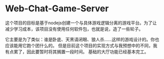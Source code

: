 # Web-Chat-Game-Server
这个项目的目标是基于nodejs创建一个与具体游戏逻辑分离的游戏平台。为了让减少学习成本，该项目没有使用任何软件包，也就是说，造了一些轮子。

它主要是为了类似：谁是卧底、天黑请闭眼、狼人杀......这样的游戏设计的。你也应该能用它跑个团什么的。
但是目前这个项目的实现方式与我预想中的不同，我有点累了，因此要暂时将其搁置一段时间。
基础的大厅功能已经基本完工。
